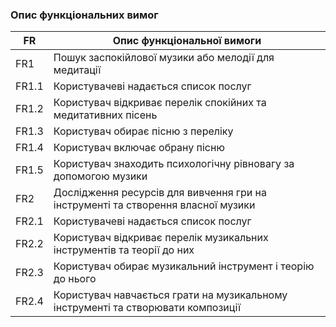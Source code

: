 ### Опис функціональних вимог

| FR    | Опис функціональної вимоги  |
|-------|---------------------------- |
| FR1   | Пошук заспокійлової музики або мелодії для медитації |
| FR1.1 | Користувачеві надається список послуг  |
| FR1.2 | Користувач відкриває перелік спокійних та медитативних пісень |
| FR1.3 | Користувач обирає пісню з переліку |
| FR1.4 | Користувач включає обрану пісню  |
| FR1.5 | Користувач знаходить психологічну рівновагу за допомогою музики  |
| FR2   | Дослідження ресурсів для вивчення гри на інструменті та створення власної музики  |
| FR2.1 | Користувачеві надається список послуг  |
| FR2.2 | Користувач відкриває перелік музикальних інструментів та теорії до них  |
| FR2.3 | Користувач обирає музикальний інструмент і теорію до нього  |
| FR2.4 | Користувач навчається грати на музикальному інструменті та створювати композиції  |
